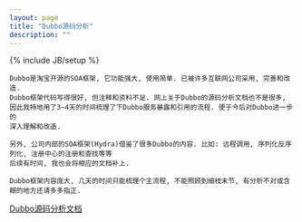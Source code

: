 ```yaml
---
layout: page
title: "Dubbo源码分析"
description: ""
---
```

{% include JB/setup %}

    Dubbo是淘宝开源的SOA框架, 它功能强大, 使用简单. 已被许多互联网公司采用, 完善和改造.
    Dubbo框架代码写得很好, 但注释和资料不足. 网上关于Dubbo的源码分析文档也不是很多,
    因此我特地用了3~4天的时间梳理了下Dubbo服务暴露和引用的流程. 便于今后对Dubbo进一步的
    深入理解和改造.

    另外, 公司内部的SOA框架(Hydra)借鉴了很多Dubbo的内容. 比如: 远程调用, 序列化反序列化, 注册中心的注册和查找等等
    后续有时间, 我也会将相应的文档补上.

    Dubbo框架内容庞大, 几天的时间只能梳理个主流程, 不能照顾到细枝末节, 有分析不对或含糊的地方还请多多指正.

[Dubbo源码分析文档](https://github.com/18965050/dubbo/wiki/Dubbo%E6%BA%90%E7%A0%81%E5%88%86%E6%9E%90 "Dubbo源码分析")

